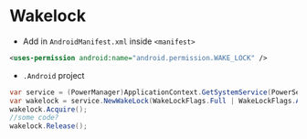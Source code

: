 # Wakelock

- Add in `AndroidManifest.xml` inside `<manifest>`
```xml
<uses-permission android:name="android.permission.WAKE_LOCK" />
```

- `.Android` project
```cs
var service = (PowerManager)ApplicationContext.GetSystemService(PowerService);
var wakelock = service.NewWakeLock(WakeLockFlags.Full | WakeLockFlags.AcquireCausesWakeup, "Tag");
wakelock.Acquire();
//some code?
wakelock.Release();
```
